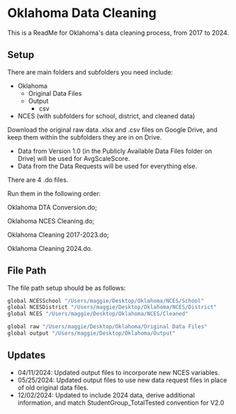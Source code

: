 
# Oklahoma Data Cleaning
This is a ReadMe for Oklahoma's data cleaning process, from 2017 to 2024.

## Setup

There are main folders and subfolders you need include: 
- Oklahoma 
    - Original Data Files
    - Output
        - csv
- NCES (with subfolders for school, district, and cleaned data)

Download the original raw data .xlsx and .csv files on Google Drive, and keep them within the subfolders they are in on Drive.

- Data from Version 1.0 (in the Publicly Available Data Files folder on Drive) will be used for AvgScaleScore.
- Data from the Data Requests will be used for everything else.

There are 4 .do files. 

Run them in the following order:

Oklahoma DTA Conversion.do; 

Oklahoma NCES Cleaning.do; 

Oklahoma Cleaning 2017-2023.do;

Oklahoma Cleaning 2024.do.
    
## File Path

The file path setup should be as follows: 

```bash
global NCESSchool "/Users/maggie/Desktop/Oklahoma/NCES/School"
global NCESDistrict "/Users/maggie/Desktop/Oklahoma/NCES/District"
global NCES "/Users/maggie/Desktop/Oklahoma/NCES/Cleaned"

global raw "/Users/maggie/Desktop/Oklahoma/Original Data Files"
global output "/Users/maggie/Desktop/Oklahoma/Output"
```

## Updates

- 04/11/2024: Updated output files to incorporate new NCES variables.
- 05/25/2024: Updated output files to use new data request files in place of old original data files.
- 12/02/2024: Updated to include 2024 data, derive additional information, and match StudentGroup_TotalTested
  convention for V2.0

